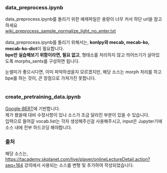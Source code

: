 ### data_preprocess.ipynb
data_preprocess.ipynb를 돌리기 위한 예제파일은 용량이 너무 커서 하단 url을 참고하세요 <br />
[wiki_preprocess_sample_normalize_light_no_enter.txt](https://www.dropbox.com/s/fk1gap9pddbkmdd/wiki_preprocess_sample_normalize_light_no_enter.txt?dl=0) <br />
<br />
data_preprocess.ipynb를 돌리기 위해서는, **konlpy와 mecab, mecab-ko, mecab-ko-dict**이 필요합니다.<br />
**bpe만 실습해보기 위함이라면, 필요 없고**, 형태소를 처리하지 않고 띄어쓰기가 살아있도록 morphs_sents를 구성하면 됩니다.<br />

눈썰미가 좋으시다면, 이미 파악하셨을지 모르겠지만, 해당 소스는 morph 처리를 하고 bpe를 하는 것이, 큰 장점으로 가져가진 못합니다. <br />
<br/>
### create_pretraining_data.ipynb
[Google-BERT](https://github.com/google-research/bert/blob/master/create_pretraining_data.py)에 기반합니다.<br />
제가 봤을때 대비 수정사항이 있나 소스가 조금 달라진 부분이 있을 수 있습니다.<br />
입력으로 들어갈 vocab.list는 각자 생성해주신걸 사용해주시고, input은 Jupyter기에 소스 내에 전부 하드코딩 해야합니다. <br />

### 출처 <br />
해당 소스는, https://tacademy.skplanet.com/live/player/onlineLectureDetail.action?seq=164 강의에서 사용되는 소스를 변형 및 추가하여 작성되었습니다.
